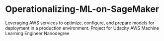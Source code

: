 # Operationalizing-ML-on-SageMaker
 Leveraging AWS services to optimize, configure, and prepare models for deployment in a production environment. Project for Udacity AWS Machine Learning Engineer Nanodegree
